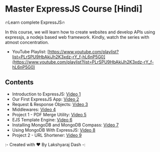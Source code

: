 # Master ExpressJS Course [Hindi]

🔥Learn complete ExpressJS🔥

In this course, we will learn how to create websites and develop APIs using expressjs, a nodejs based web framework. Kindly, watch the series with atmost concentration.

- YouTube Playlist: [https://www.youtube.com/playlist?list=PLrSPU9HbAkiJh2K3xdz-rY_f-hL6nP5G0](https://www.youtube.com/playlist?list=PLrSPU9HbAkiJh2K3xdz-rY_f-hL6nP5G0)

## Contents
- Introduction to ExpressJS: [Video 1](/video%201/)
- Our First ExpressJS App: [Video 2](/video%202/)
- Request & Response Objects: [Video 3](/video%203/)
- Middlewares: [Video 4](/video%204/)
- Project 1 - PDF Merge Utility: [Video 5](/project1/)
- EJS Template Engine: [Video 6](/video%206/)
- Installing MongoDB and MongoDB Compass: [Video 7](/video%207/)
- Using MongoDB With ExpressJS: [Video 8](/video%208/)
- Project 2 - URL Shortener: [Video 9](/project2/)

:- Created with ❤️ By Lakshyaraj Dash -: